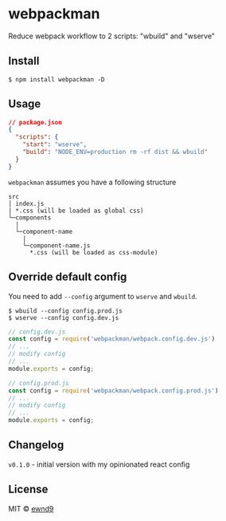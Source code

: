 # webpackman

Reduce webpack workflow to 2 scripts: "wbuild" and "wserve"

## Install

```
$ npm install webpackman -D
```

## Usage

```json
// package.json
{
  "scripts": {
    "start": "wserve",
    "build": "NODE_ENV=production rm -rf dist && wbuild"
  }
}
```

`webpackman` assumes you have a following structure

```
src
│ index.js
| *.css (will be loaded as global css)
└─components
  |    
  └─component-name
    |
    └─component-name.js
      *.css (will be loaded as css-module)
```

## Override default config

You need to add `--config` argument to `wserve` and `wbuild`.

```
$ wbuild --config config.prod.js
$ wserve --config config.dev.js
```

```js
// config.dev.js
const config = require('webpackman/webpack.config.dev.js')
// ...
// modify config
// ...
module.exports = config;
```

```js
// config.prod.js
const config = require('webpackman/webpack.config.prod.js')
// ...
// modify config
// ...
module.exports = config;
```



## Changelog

`v0.1.0` - initial version with my opinionated react config  

## License

MIT © [ewnd9](http://ewnd9.com)
